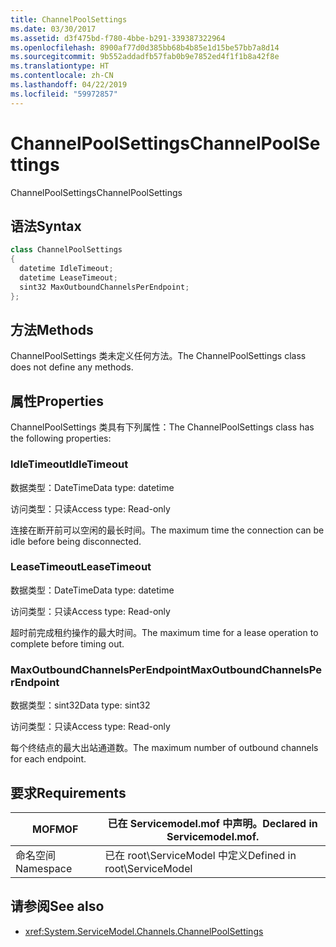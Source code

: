 ```yaml
---
title: ChannelPoolSettings
ms.date: 03/30/2017
ms.assetid: d3f475bd-f780-4bbe-b291-339387322964
ms.openlocfilehash: 8900af77d0d385bb68b4b85e1d15be57bb7a8d14
ms.sourcegitcommit: 9b552addadfb57fab0b9e7852ed4f1f1b8a42f8e
ms.translationtype: HT
ms.contentlocale: zh-CN
ms.lasthandoff: 04/22/2019
ms.locfileid: "59972857"
---
```

# <a name="channelpoolsettings"></a><span data-ttu-id="a8c4c-102">ChannelPoolSettings</span><span class="sxs-lookup"><span data-stu-id="a8c4c-102">ChannelPoolSettings</span></span>
<span data-ttu-id="a8c4c-103">ChannelPoolSettings</span><span class="sxs-lookup"><span data-stu-id="a8c4c-103">ChannelPoolSettings</span></span>  
  
## <a name="syntax"></a><span data-ttu-id="a8c4c-104">语法</span><span class="sxs-lookup"><span data-stu-id="a8c4c-104">Syntax</span></span>  
  
```csharp
class ChannelPoolSettings  
{  
  datetime IdleTimeout;  
  datetime LeaseTimeout;  
  sint32 MaxOutboundChannelsPerEndpoint;  
};  
```  
  
## <a name="methods"></a><span data-ttu-id="a8c4c-105">方法</span><span class="sxs-lookup"><span data-stu-id="a8c4c-105">Methods</span></span>  
 <span data-ttu-id="a8c4c-106">ChannelPoolSettings 类未定义任何方法。</span><span class="sxs-lookup"><span data-stu-id="a8c4c-106">The ChannelPoolSettings class does not define any methods.</span></span>  
  
## <a name="properties"></a><span data-ttu-id="a8c4c-107">属性</span><span class="sxs-lookup"><span data-stu-id="a8c4c-107">Properties</span></span>  
 <span data-ttu-id="a8c4c-108">ChannelPoolSettings 类具有下列属性：</span><span class="sxs-lookup"><span data-stu-id="a8c4c-108">The ChannelPoolSettings class has the following properties:</span></span>  
  
### <a name="idletimeout"></a><span data-ttu-id="a8c4c-109">IdleTimeout</span><span class="sxs-lookup"><span data-stu-id="a8c4c-109">IdleTimeout</span></span>  
 <span data-ttu-id="a8c4c-110">数据类型：DateTime</span><span class="sxs-lookup"><span data-stu-id="a8c4c-110">Data type: datetime</span></span>  
  
 <span data-ttu-id="a8c4c-111">访问类型：只读</span><span class="sxs-lookup"><span data-stu-id="a8c4c-111">Access type: Read-only</span></span>  
  
 <span data-ttu-id="a8c4c-112">连接在断开前可以空闲的最长时间。</span><span class="sxs-lookup"><span data-stu-id="a8c4c-112">The maximum time the connection can be idle before being disconnected.</span></span>  
  
### <a name="leasetimeout"></a><span data-ttu-id="a8c4c-113">LeaseTimeout</span><span class="sxs-lookup"><span data-stu-id="a8c4c-113">LeaseTimeout</span></span>  
 <span data-ttu-id="a8c4c-114">数据类型：DateTime</span><span class="sxs-lookup"><span data-stu-id="a8c4c-114">Data type: datetime</span></span>  
  
 <span data-ttu-id="a8c4c-115">访问类型：只读</span><span class="sxs-lookup"><span data-stu-id="a8c4c-115">Access type: Read-only</span></span>  
  
 <span data-ttu-id="a8c4c-116">超时前完成租约操作的最大时间。</span><span class="sxs-lookup"><span data-stu-id="a8c4c-116">The maximum time for a lease operation to complete before timing out.</span></span>  
  
### <a name="maxoutboundchannelsperendpoint"></a><span data-ttu-id="a8c4c-117">MaxOutboundChannelsPerEndpoint</span><span class="sxs-lookup"><span data-stu-id="a8c4c-117">MaxOutboundChannelsPerEndpoint</span></span>  
 <span data-ttu-id="a8c4c-118">数据类型：sint32</span><span class="sxs-lookup"><span data-stu-id="a8c4c-118">Data type: sint32</span></span>  
  
 <span data-ttu-id="a8c4c-119">访问类型：只读</span><span class="sxs-lookup"><span data-stu-id="a8c4c-119">Access type: Read-only</span></span>  
  
 <span data-ttu-id="a8c4c-120">每个终结点的最大出站通道数。</span><span class="sxs-lookup"><span data-stu-id="a8c4c-120">The maximum number of outbound channels for each endpoint.</span></span>  
  
## <a name="requirements"></a><span data-ttu-id="a8c4c-121">要求</span><span class="sxs-lookup"><span data-stu-id="a8c4c-121">Requirements</span></span>  
  
|<span data-ttu-id="a8c4c-122">MOF</span><span class="sxs-lookup"><span data-stu-id="a8c4c-122">MOF</span></span>|<span data-ttu-id="a8c4c-123">已在 Servicemodel.mof 中声明。</span><span class="sxs-lookup"><span data-stu-id="a8c4c-123">Declared in Servicemodel.mof.</span></span>|  
|---------|-----------------------------------|  
|<span data-ttu-id="a8c4c-124">命名空间</span><span class="sxs-lookup"><span data-stu-id="a8c4c-124">Namespace</span></span>|<span data-ttu-id="a8c4c-125">已在 root\ServiceModel 中定义</span><span class="sxs-lookup"><span data-stu-id="a8c4c-125">Defined in root\ServiceModel</span></span>|  
  
## <a name="see-also"></a><span data-ttu-id="a8c4c-126">请参阅</span><span class="sxs-lookup"><span data-stu-id="a8c4c-126">See also</span></span>

- <xref:System.ServiceModel.Channels.ChannelPoolSettings>
